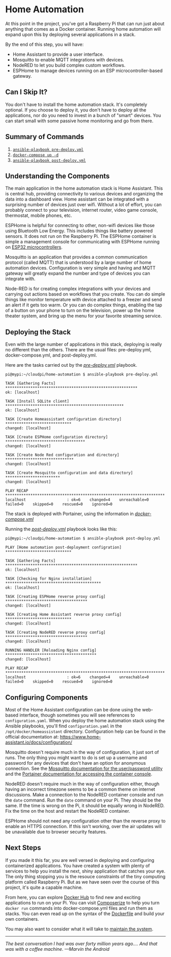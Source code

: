 # Home Automation
At this point in the project, you've got a Raspberry Pi that can run just about anything that comes as a Docker container. Running home automation will expand upon this by deploying several applications in a stack.

By the end of this step, you will have:
* Home Assistant to provide a user interface.
* Mosquitto to enable MQTT integrations with devices.
* NodeRED to let you build complex custom workflows.
* ESPHome to manage devices running on an ESP microcontroller-based gateway.

## Can I Skip It?
You don't have to install the home automation stack. It's completely optional. If you choose to deploy it, you don't have to deploy all the applications, nor do you need to invest in a bunch of "smart" devices. You can start small with some passive home monitoring and go from there.

## Summary of Commands
1. [`ansible-playbook pre-deploy.yml`](https://github.com/DavesCodeMusings/CloudPi/tree/main/home-automation/pre-deploy.yml)
2. [`docker-compose up -d`](https://github.com/DavesCodeMusings/CloudPi/blob/main/home-automation/docker-compose.yml)
3. [`ansible-playbook post-deploy.yml`](https://github.com/DavesCodeMusings/CloudPi/blob/main/home-automation/post-deploy.yml)

## Understanding the Components
The main application in the home automation stack is Home Assistant. This is central hub, providing connectivity to various devices and organizing the data into a dashboard view. Home assistant can be integrated with a surprising number of devices just over wifi. Without a lot of effort, you can probably connect to your television, internet router, video game console, thermostat, mobile phones, etc.

ESPHome is helpful for connecting to other, non-wifi devices like those using Bluetooth Low Energy. This includes things like battery powered sensors. It does not run on the Raspberry Pi. The ESPHome container is simple a management console for communicating with ESPHome running on [ESP32 microcontrollers](https://en.wikipedia.org/wiki/ESP32).

Mosquitto is an application that provides a common communication protocol (called MQTT) that is understood by a large number of home automation devices. Configuration is very simple and having and MQTT gateway will greatly expand the number and type of devices you can integrate with.

Node-RED is for creating complex integrations with your devices and carrying out actions based on workflows that you create. You can do simple things like monitor temperature with device attached to a freezer and send an alert if it gets too warm. Or you can do complex things, enabling the tap of a button on your phone to turn on the television, power up the home theater system, and bring up the menu for your favorite streaming service.

## Deploying the Stack
Even with the large number of applications in this stack, deploying is really no different than the others. There are the usual files: pre-deploy.yml, docker-compose.yml, and post-deploy.yml.

Here are the tasks carried out by the [_pre-deploy.yml_](https://github.com/DavesCodeMusings/CloudPi/tree/main/home-automation/pre-deploy.yml) playbook.

```
pi@mypi:~/cloudpi/home-automation $ ansible-playbook pre-deploy.yml

TASK [Gathering Facts] **********************************************************
ok: [localhost]

TASK [Install SQLite client] ****************************************************
ok: [localhost]

TASK [Create Homeassistant configuration directory] *****************************
changed: [localhost]

TASK [Create ESPHome configuration directory] ***********************************
changed: [localhost]

TASK [Create Node Red configuration and directory] ******************************
changed: [localhost]

TASK [Create Mosquitto configuration and data directory] ************************
changed: [localhost]

PLAY RECAP **********************************************************************
localhost                  : ok=6    changed=4    unreachable=0    failed=0    skipped=0    rescued=0    ignored=0
```

The stack is deployed with Portainer, using the information in [_docker-compose.yml_](https://github.com/DavesCodeMusings/CloudPi/blob/main/home-automation/docker-compose.yml)

Running the [_post-deploy.yml_](https://github.com/DavesCodeMusings/CloudPi/blob/main/home-automation/post-deploy.yml) playbook looks like this:

```
pi@mypi:~/cloudpi/home-automation $ ansible-playbook post-deploy.yml

PLAY [Home automation post-deployment configration] *****************************

TASK [Gathering Facts] **********************************************************
ok: [localhost]

TASK [Checking for Nginx installation] ******************************************
ok: [localhost]

TASK [Creating ESPHome reverse proxy config] ************************************
changed: [localhost]

TASK [Creating Home Assistant reverse proxy config] *****************************
changed: [localhost]

TASK [Creating NodeRED reverse proxy config] ************************************
changed: [localhost]

RUNNING HANDLER [Reloading Nginx config] ****************************************
changed: [localhost]

PLAY RECAP **********************************************************************
localhost                  : ok=6    changed=4    unreachable=0    failed=0    skipped=0    rescued=0    ignored=0
```

## Configuring Components
Most of the Home Assistant configuration can be done using the web-based interface, though sometimes you will see references to `configuration.yaml`. When you deploy the home automation stack using the Ansible playbooks, you'll find `configuration.yaml` in the `/opt/docker/homeassistant` directory. Configuration help can be found in the official documentation at: https://www.home-assistant.io/docs/configuration/

Mosquitto doesn't require much in the way of configuration, it just sort of runs. The only thing you might want to do is set up a username and password for any devices that don't have an option for anonymous connection. See the [Mosquitto documentation for the user/password utility](https://mosquitto.org/man/mosquitto_passwd-1.html) and the [Portainer documentation for accessing the container console](https://docs.portainer.io/v/ce-2.9/user/docker/containers/console).

NodeRED doesn't require much in the way of configuration either, though having an incorrect timezone seems to be a common theme on internet discussions. Make a connection to the NodeRED container console and run the `date` command. Run the `date` command on your Pi. They should be the same. If the time is wrong on the Pi, it should be equally wrong in NodeRED. Fix the time on the host and restart the NodeRED container.

ESPHome should not need any configuration other than the reverse proxy to enable an HTTPS connection. If this isn't working, over the air updates will be unavailable due to browser security features.

## Next Steps
If you made it this far, you are well versed in deploying and configuring containerized applications. You have created a system with plenty of services to help you install the next, shiny application that catches your eye. The only thing stopping you is the resouce constraints of the tiny computing platform called Raspberry Pi. But as we have seen over the course of this project, it's quite a capable machine.

From here, you can explore [Docker Hub](https://hub.docker.com/) to find new and exciting applications to run on your Pi. You can visit [Composerize](https://www.composerize.com/) to help you turn `docker run` commands into docker-compose.yml files and run them as stacks. You can even read up on the syntax of the [Dockerfile](https://docs.docker.com/engine/reference/builder/) and build your own containers.

You may also want to consider what it will take to [maintain the system](maintain-system.md).

___

_The best conversation I had was over forty million years ago…. And that was with a coffee machine. &mdash;Marvin the Android_
